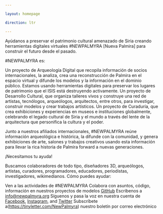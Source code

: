 ```yaml
---

layout: homepage

direction: ltr

---
```


Ayúdanos a preservar el patrimonio cultural amenazado de Siria creando herramientas digitales virtuales #NEWPALMYRA [Nueva Palmira] para construir el futuro desde el pasado.

#NEWPALMYRA es:

Un proyecto de Arqueología Digital que recopila información de socios internacionales, la analiza, crea una reconstrucción de Palmira en el espacio virtual y difunde los modelos y la información en el dominio público. Estamos usando herramientas digitales para preservar los lugares de patrimonio que el ISIS está destruyendo activamente.
Un proyecto de Desarrollo Cultural, que organiza talleres vivos y construye una red de artistas, tecnólogos, arqueólogos, arquitectos, entre otros, para investigar, construir modelos y crear trabajos artísticos.
Un proyecto de Curaduría, que crea exhibiciones y experiencias en museos e instituciones globalmente, celebrando el legado cultural de Siria y el mundo a través del lente de la arquitectura que personifica la cultura y el poder.

Junto a nuestros afiliados internacionales, #NEWPALMYRA reúne información arqueológica e histórica, la difunde con la comunidad, y genera exhibiciones de arte, salones y trabajos creativos usando esta información para llevar la rica historia de Palmira forward a nuevas generaciones.

¡Necesitamos tu ayuda!
 
Buscamos colaboradores de todo tipo, diseñadores 3D, arqueólogos, artistas, curadores, programadores, educadores, periodistas, investigadores, wikimedianos. Cómo puedes ayudar:

Ven a las actividades de #NEWPALMYRA
Colabora con asuntos, código, información en nuestros proyectos de modelos [GitHub](https://github.com/newpalmyra)
Escríbenos a [info@newpalmyra.org](mailto:info@newpalmyra.org)
Síguenos y pasa la voz en nuestra cuenta de [Facebook](https://www.facebook.com/pages/New-Palmyra/200184583646306), [Instagram](https://www.facebook.com/pages/New-Palmyra/200184583646306), and [Twitter](https://twitter.com/newpalmyraorg)
Subscríbete a(https://tinyletter.com/NewPalmyra) nuestro boletín por correo electrónico